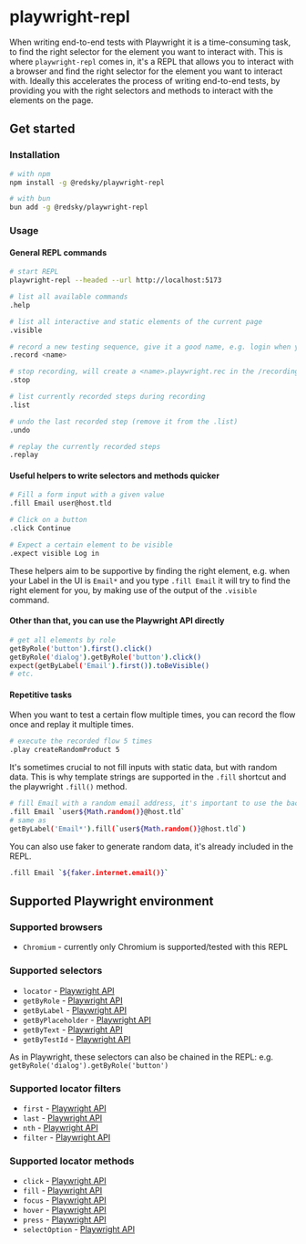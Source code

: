 # playwright-repl
When writing end-to-end tests with Playwright it is a time-consuming task, to find the right selector for the element you want to interact with. This is where `playwright-repl` comes in, it's a REPL that allows you to interact with a browser and find the right selector for the element you want to interact with.
Ideally this accelerates the process of writing end-to-end tests, by providing you with the right selectors and methods to interact with the elements on the page.

## Get started
### Installation
```bash
# with npm
npm install -g @redsky/playwright-repl

# with bun
bun add -g @redsky/playwright-repl
```

### Usage
#### General REPL commands
```bash
# start REPL
playwright-repl --headed --url http://localhost:5173

# list all available commands
.help

# list all interactive and static elements of the current page
.visible

# record a new testing sequence, give it a good name, e.g. login when you want to test a login flow
.record <name>

# stop recording, will create a <name>.playwright.rec in the /recording folder
.stop

# list currently recorded steps during recording
.list

# undo the last recorded step (remove it from the .list)
.undo

# replay the currently recorded steps
.replay
```

#### Useful helpers to write selectors and methods quicker
```bash
# Fill a form input with a given value
.fill Email user@host.tld

# Click on a button
.click Continue

# Expect a certain element to be visible
.expect visible Log in
```
These helpers aim to be supportive by finding the right element, e.g. when your Label in the UI is `Email*` and you type `.fill Email` it will try to find the right element for you, by making use of the output of the `.visible` command.

#### Other than that, you can use the Playwright API directly
```bash
# get all elements by role
getByRole('button').first().click()
getByRole('dialog').getByRole('button').click()
expect(getByLabel('Email').first()).toBeVisible()
# etc.
```

#### Repetitive tasks
When you want to test a certain flow multiple times, you can record the flow once and replay it multiple times.
```bash
# execute the recorded flow 5 times
.play createRandomProduct 5
```
It's sometimes crucial to not fill inputs with static data, but with random data. This is why template strings are supported in the `.fill` shortcut and the playwright `.fill()` method.
```bash
# fill Email with a random email address, it's important to use the backticks
.fill Email `user${Math.random()}@host.tld`
# same as
getByLabel('Email*').fill(`user${Math.random()}@host.tld`)
```
You can also use faker to generate random data, it's already included in the REPL.
```bash
.fill Email `${faker.internet.email()}`
```

## Supported Playwright environment
### Supported browsers
- `Chromium` - currently only Chromium is supported/tested with this REPL

### Supported selectors
- `locator` - [Playwright API](https://playwright.dev/docs/api/class-locator)
- `getByRole` - [Playwright API](https://playwright.dev/docs/api/class-playwright#playwrightgetbyrole)
- `getByLabel` - [Playwright API](https://playwright.dev/docs/api/class-playwright#playwrightgetbylabel)
- `getByPlaceholder` - [Playwright API](https://playwright.dev/docs/api/class-playwright#playwrightgetbyplaceholder)
- `getByText` - [Playwright API](https://playwright.dev/docs/api/class-playwright#playwrightgetbytext)
- `getByTestId` - [Playwright API](https://playwright.dev/docs/api/class-playwright#playwrightgetbytestid)

As in Playwright, these selectors can also be chained in the REPL: e.g. `getByRole('dialog').getByRole('button')`

### Supported locator filters
- `first` - [Playwright API](https://playwright.dev/docs/api/class-locator#locatorfirst)
- `last` - [Playwright API](https://playwright.dev/docs/api/class-locator#locatorlast)
- `nth` - [Playwright API](https://playwright.dev/docs/api/class-locator#locatornth)
- `filter` - [Playwright API](https://playwright.dev/docs/api/class-locator#locatorfilter)

### Supported locator methods
- `click` - [Playwright API](https://playwright.dev/docs/api/class-locator#locatorclick)
- `fill` - [Playwright API](https://playwright.dev/docs/api/class-locator#locatorfill)
- `focus` - [Playwright API](https://playwright.dev/docs/api/class-locator#locatorfocus)
- `hover` - [Playwright API](https://playwright.dev/docs/api/class-locator#locatorhover)
- `press` - [Playwright API](https://playwright.dev/docs/api/class-locator#locatorpress)
- `selectOption` - [Playwright API](https://playwright.dev/docs/api/class-locator#locatorselectoption)
